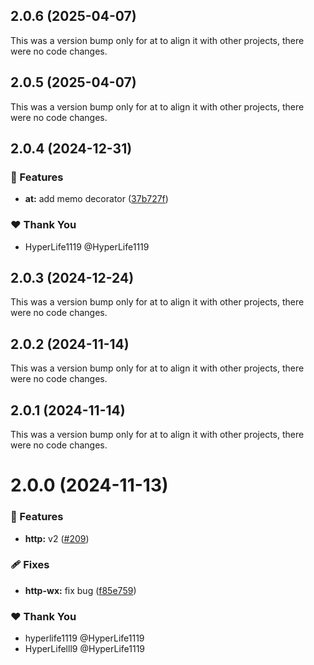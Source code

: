 ## 2.0.6 (2025-04-07)

This was a version bump only for at to align it with other projects, there were no code changes.

## 2.0.5 (2025-04-07)

This was a version bump only for at to align it with other projects, there were no code changes.

## 2.0.4 (2024-12-31)

### 🚀 Features

- **at:** add memo decorator ([37b727f](https://github.com/ngify/ngify/commit/37b727f))

### ❤️  Thank You

- HyperLife1119 @HyperLife1119

## 2.0.3 (2024-12-24)

This was a version bump only for at to align it with other projects, there were no code changes.

## 2.0.2 (2024-11-14)

This was a version bump only for at to align it with other projects, there were no code changes.

## 2.0.1 (2024-11-14)

This was a version bump only for at to align it with other projects, there were no code changes.

# 2.0.0 (2024-11-13)

### 🚀 Features

- **http:** v2 ([#209](https://github.com/ngify/ngify/pull/209))

### 🩹 Fixes

- **http-wx:** fix bug ([f85e759](https://github.com/ngify/ngify/commit/f85e759))

### ❤️  Thank You

- hyperlife1119 @HyperLife1119
- HyperLifelll9 @HyperLife1119